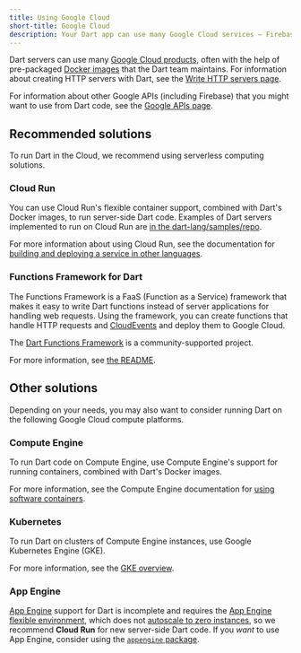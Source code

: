 ```yaml
---
title: Using Google Cloud
short-title: Google Cloud
description: Your Dart app can use many Google Cloud services — Firebase, Google Cloud Platform, and more.
---
```


Dart servers can use many
[Google Cloud products](https://cloud.google.com/products),
often with the help of pre-packaged [Docker images][]
that the Dart team maintains.
For information about creating HTTP servers with Dart, see the
[Write HTTP servers page](/tutorials/server/httpserver).

For information about other Google APIs (including Firebase)
that you might want to use from Dart code,
see the [Google APIs page](/guides/google-apis).

## Recommended solutions

To run Dart in the Cloud, we recommend using serverless computing solutions.

### Cloud Run

You can use Cloud Run's flexible container support,
combined with Dart's Docker images,
to run server-side Dart code.
Examples of Dart servers implemented to run on Cloud Run are
[in the dart-lang/samples/repo][server examples].

For more information about using Cloud Run, see the documentation for
[building and deploying a service in other languages][cr].

### Functions Framework for Dart

The Functions Framework is a FaaS (Function as a Service) framework
that makes it easy to write Dart functions
instead of server applications for handling web requests.
Using the framework, you can create functions that handle HTTP requests
and [CloudEvents][] and deploy them to Google Cloud.

The [Dart Functions Framework][] is a community-supported project. 

For more information, see [the README][functions docs].

## Other solutions

Depending on your needs, you may also want to consider running Dart on the
following Google Cloud compute platforms.

### Compute Engine

To run Dart code on Compute Engine,
use Compute Engine's support for running containers,
combined with Dart's Docker images.

For more information, see the Compute Engine documentation for
[using software containers][ce].

### Kubernetes

To run Dart on clusters of Compute Engine instances,
use Google Kubernetes Engine (GKE).

For more information, see the [GKE overview][].

### App Engine

[App Engine][] support for Dart is incomplete and requires the
[App Engine flexible environment][], which does not
[autoscale to zero instances][scale to zero], so we recommend **Cloud Run** for new
server-side Dart code.
If you _want_ to use App Engine, consider using the [`appengine` package][].


[App Engine]: https://cloud.google.com/appengine
[App Engine flexible environment]: https://cloud.google.com/appengine/docs/flexible
[scale to zero]: https://cloud.google.com/run/docs/about-instance-autoscaling
[`appengine` package]: {{site.pub-pkg}}/appengine
[ce]: https://cloud.google.com/compute/docs/containers
[cr]: https://cloud.google.com/run/docs/quickstarts/build-and-deploy/other
[server examples]: https://github.com/dart-lang/samples/tree/master/server
[Docker images]: https://hub.docker.com/r/google/dart
[GKE overview]: https://cloud.google.com/kubernetes-engine/docs/concepts/kubernetes-engine-overview
[Dart Functions Framework]: {{site.pub-pkg}}/functions_framework
[CloudEvents]: https://cloudevents.io/
[functions docs]: https://github.com/GoogleCloudPlatform/functions-framework-dart/blob/main/docs/README.md
